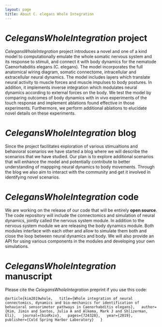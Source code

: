 ```yaml
---
layout: page
title: About C. elegans Whole Integration
---
```


# _CelegansWholeIntegration_ project

_CelegansWholeIntegration_ project introduces a novel and one of a kind model to computationally emulate the whole somatic nervous system and its response to stimuli, and connect it with body dynamics for the nematode Caenorhabditis elegans (C. elegans). 
The model incorporates the full anatomical wiring diagram, somatic connectome, intracellular and extracellular neural dynamics. The model includes layers which translate neural activity to muscle forces and muscle impulses to body postures. 
In addition, it implements inverse integration which modulates neural dynamics according to external forces on the body. 
We test the model by comparing outcomes of body dynamics with in vivo experiments of the touch response and implement ablations found effective in those experiments. 
Furthermore, we perform additional ablations to elucidate novel details on these experiments.

# _CelegansWholeIntegration_ blog

Since the project facilitates exploration of various stimualtions and behavioral scenarios we have started a blog where we will describe the scenarios that we have studied. Our plan is to explore additional scenarios that will enhance the model and potentially contribute to better understanding of mappping neural dynamics to body movements. Through the blog we also aim to interact with the community and get it involved in identifying novel scenarios.

# _CelegansWholeIntegration_ code
We are working on the release of our code that will be entirely **open source**. The code repository will include the connectomics and simulation of neural dynamics, jointly called the nervous system module. In addition to the nervous system module we are releasing the body dynamics module. Both modules interface with each other and allow to simulate them both and close the loop between neural dynamics and body. We will also provide an API for using various components in the modules and developing your own simulations.

# _CelegansWholeIntegration_ manuscript
Please cite the _CelegansWholeIntegration_ preprint if you use this code:

`@article{kim2019whole,  
  title={Whole integration of neural connectomics, dynamics and bio-mechanics for identification of behavioral sensorimotor pathways in Caenorhabditis elegans},  
  author={Kim, Jimin and Santos, Julia A and Alkema, Mark J and Shlizerman, Eli},  
  journal={bioRxiv},  
  pages={724328},  
  year={2019},  
  publisher={Cold Spring Harbor Laboratory}  
}`



